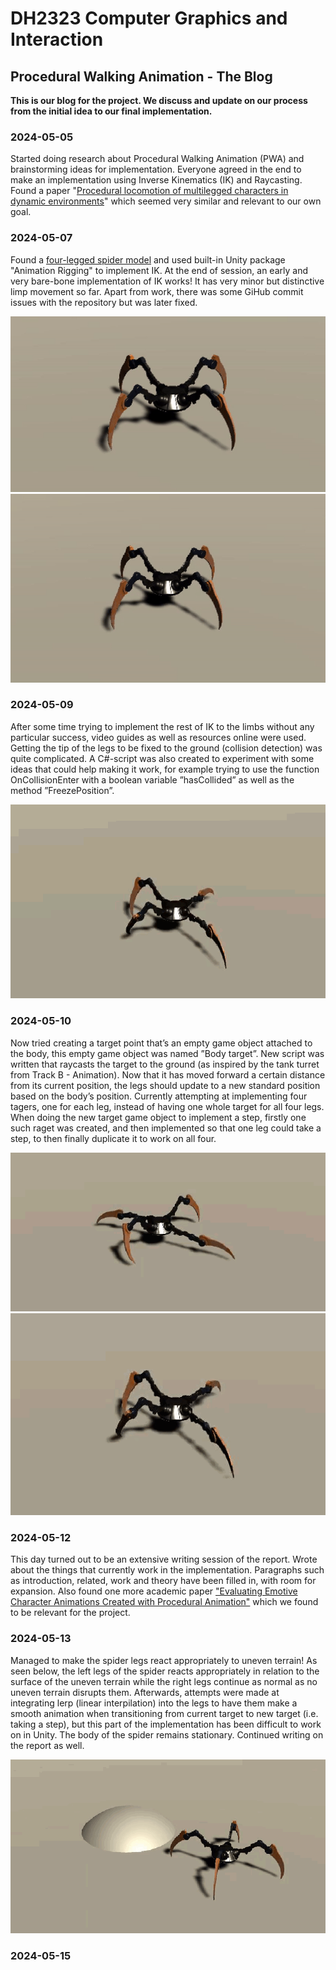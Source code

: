 # DH2323 Computer Graphics and Interaction
## Procedural Walking Animation - The Blog

__This is our blog for the project. We discuss and update on our process from the initial idea to our final implementation.__

### 2024-05-05

Started doing research about Procedural Walking Animation (PWA) and brainstorming ideas for implementation. Everyone agreed in the end to make an implementation using Inverse Kinematics (IK) and Raycasting. Found a paper "[Procedural locomotion of multilegged characters in dynamic environments](https://onlinelibrary.wiley.com/doi/abs/10.1002/cav.1467?casa_token=L0yaDg2djtEAAAAA%3A_C3_S6ZbTOgz-1ITWVdgoP_Flx-zlLy-h_biQJN62jQtPJJIrwkndg4p33LVwVJ5cRW6bwAaWcOU2Gg)" which seemed very similar and relevant to our own goal.

### 2024-05-07

Found a [four-legged spider model](https://assetstore.unity.com/packages/3d/characters/robots/spider-orange-181154#content) and used built-in Unity package "Animation Rigging" to implement IK. At the end of session, an early and very bare-bone implementation of IK works! It has very minor but distinctive limp movement so far. Apart from work, there was some GiHub commit issues with the repository but was later fixed. 

![](https://github.com/Radranger/DH2323-Computer-Graphics-Procedural/blob/main/Images%20and%20GIFs/github%20GIF%20test.gif)
![](https://github.com/Radranger/DH2323-Computer-Graphics-Procedural/blob/main/Images%20and%20GIFs/github%20GIF%20test2.gif)

### 2024-05-09

After some time trying to implement the rest of IK to the limbs without any particular success, video guides as well as resources online were used. Getting the tip of the legs to be fixed to the ground (collision detection) was quite complicated. A C#-script was also created to experiment with some ideas that could help making it work, for example trying to use the function OnCollisionEnter with a boolean variable ”hasCollided” as well as the method ”FreezePosition”. 

![](https://github.com/Radranger/DH2323-Computer-Graphics-Procedural/blob/main/Images%20and%20GIFs/github%20GIF%20test3.gif)

### 2024-05-10

Now tried creating a target point that’s an empty game object attached to the body, this empty game object was named ”Body target”. New script was written that raycasts the target to the ground (as inspired by the tank turret from Track B - Animation). Now that it has moved forward a certain distance from its current position, the legs should update to a new standard position based on the body’s position. Currently attempting at implementing four tagers, one for each leg, instead of having one whole target for all four legs. When doing the new target game object to implement a step, firstly one such raget was created, and then implemented so that one leg could take a step, to then finally duplicate it to work on all four.

![](https://github.com/Radranger/DH2323-Computer-Graphics-Procedural/blob/main/Images%20and%20GIFs/github%20GIF%20test4.gif)
![](https://github.com/Radranger/DH2323-Computer-Graphics-Procedural/blob/main/Images%20and%20GIFs/github%20GIF%20test5.gif)

### 2024-05-12

This day turned out to be an extensive writing session of the report. Wrote about the things that currently work in the implementation. Paragraphs such as introduction, related, work and theory have been filled in, with room for expansion. Also found one more academic paper ["Evaluating Emotive Character Animations Created with Procedural Animation"](https://link.springer.com/chapter/10.1007/978-3-642-04380-2_33) which we found to be relevant for the project.

### 2024-05-13

Managed to make the spider legs react appropriately to uneven terrain! As seen below, the left legs of the spider reacts appropriately in relation to the surface of the uneven terrain while the right legs continue as normal as no uneven terrain disrupts them. Afterwards, attempts were made at integrating lerp (linear interpilation) into the legs to have them make a smooth animation when transitioning from current target to new target (i.e. taking a step), but this part of the implementation has been difficult to work on in Unity. The body of the spider remains stationary. Continued writing on the report as well.

![](https://github.com/Radranger/DH2323-Computer-Graphics-Procedural/blob/main/Images%20and%20GIFs/github%20GIF%20test6.gif)

### 2024-05-15

